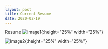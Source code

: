 ```yaml
---
layout: post
title: Current Resume
date: 2020-02-19
---
```

Resume
![Image1](https://github.com/jmyerowitz/jmyerowitz.github.io/blob/master/assets/img/jordan%20resume_linkedin-page-0.jpg){:height="25%" width="25%"}


![Image2](https://github.com/jmyerowitz/jmyerowitz.github.io/blob/master/assets/img/jordan%20resume_linkedin-page-1.jpg){:height="25%" width="25%"}
